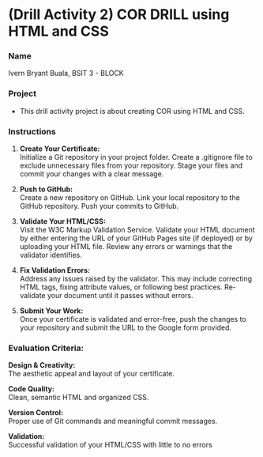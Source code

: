 # (Drill Activity 2) COR DRILL using HTML and CSS

### Name
Ivern Bryant Buala, BSIT 3 - BLOCK 


### Project

- This drill activity project is about creating COR using HTML and CSS.

### Instructions

1.  <b>Create Your Certificate:</b><br>
Initialize a Git repository in your project folder.
Create a .gitignore file to exclude unnecessary files from your repository.
Stage your files and commit your changes with a clear message.

2. <b>Push to GitHub:</b><br>
Create a new repository on GitHub.
Link your local repository to the GitHub repository.
Push your commits to GitHub.

3. <b>Validate Your HTML/CSS:</b><br>
Visit the W3C Markup Validation Service.
Validate your HTML document by either entering the URL of your GitHub Pages site (if deployed) or by uploading your HTML file.
Review any errors or warnings that the validator identifies.

4. <b>Fix Validation Errors:</b><br>
Address any issues raised by the validator. This may include correcting HTML tags, fixing attribute values, or following best practices.
Re-validate your document until it passes without errors.

5. <b>Submit Your Work:</b><br>
Once your certificate is validated and error-free, push the changes to your repository and submit the URL to the Google form provided.


### Evaluation Criteria:

<b>Design & Creativity:</b><br> The aesthetic appeal and layout of your certificate.

<b>Code Quality:</b><br> Clean, semantic HTML and organized CSS.

<b>Version Control:</b><br> Proper use of Git commands and meaningful commit messages.

<b>Validation:</b><br> Successful validation of your HTML/CSS with little to no errors

